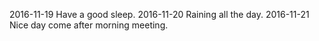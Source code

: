 2016-11-19 Have a good sleep.
2016-11-20 Raining all the day.
2016-11-21 Nice day come after morning meeting.
